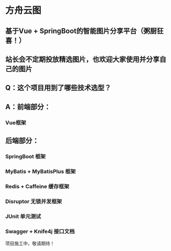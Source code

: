# 方舟云图

## 基于Vue + SpringBoot的智能图片分享平台（粥厨狂喜！）
## 站长会不定期投放精选图片，也欢迎大家使用并分享自己的图片

## Q：这个项目用到了哪些技术选型？
## A：前端部分：
###  Vue框架
## 后端部分：
### SpringBoot 框架
### MyBatis + MyBatisPlus 框架
### Redis + Caffeine 缓存框架
### Disruptor 无锁并发框架
### JUnit 单元测试
### Swagger + Knife4j 接口文档

项目施工中，敬请期待！